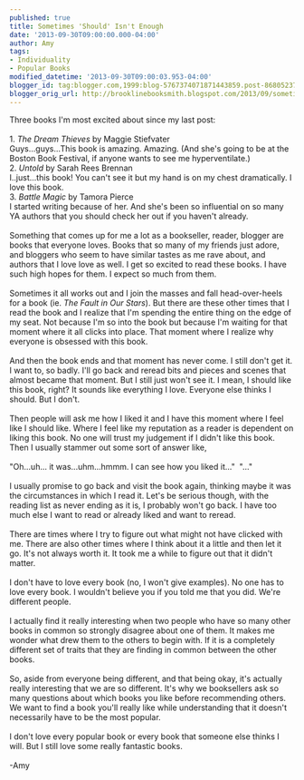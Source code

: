 ```yaml
---
published: true
title: Sometimes 'Should' Isn't Enough
date: '2013-09-30T09:00:00.000-04:00'
author: Amy
tags:
- Individuality
- Popular Books
modified_datetime: '2013-09-30T09:00:03.953-04:00'
blogger_id: tag:blogger.com,1999:blog-5767374071871443859.post-8680523710873311883
blogger_orig_url: http://brooklinebooksmith.blogspot.com/2013/09/sometimes-should-isnt-enough.html
---
```


Three books I'm most excited about since my last post:<br /><br />1. <i>The Dream Thieves</i> by Maggie Stiefvater<br />Guys...guys...This book is amazing. Amazing. (And she's going to be at the Boston Book Festival, if anyone wants to see me hyperventilate.)<br />2. <i>Untold</i> by Sarah Rees Brennan<br />I..just...this book! You can't see it but my hand is on my chest dramatically. I love this book.<br />3. <i>Battle Magic</i> by Tamora Pierce<br />I started writing because of her. And she's been so influential on so many YA authors that you should check her out if you haven't already.<br /><br />Something that comes up for me a lot as a bookseller, reader, blogger are books that everyone loves. Books that so many of my friends just adore, and bloggers who seem to have similar tastes as me rave about, and authors that I love love as well. I get so excited to read these books. I have such high hopes for them. I expect so much from them.<br /><br />Sometimes it all works out and I join the masses and fall head-over-heels for a book (ie. <i>The Fault in Our Stars</i>). But there are these other times that I read the book and I realize that I'm spending the entire thing on the edge of my seat. Not because I'm so into the book but because I'm waiting for that moment where it all clicks into place. That moment where I realize why everyone is obsessed with this book. <br /><br />And then the book ends and that moment has never come. I still don't get it. I want to, so badly. I'll go back and reread bits and pieces and scenes that almost became that moment. But I still just won't see it. I mean, I should like this book, right? It sounds like everything I love. Everyone else thinks I should. But I don't. <br /><br /> Then people will ask me how I liked it and I have this moment where I feel like I should like. Where I feel like my reputation as a reader is dependent on liking this book. No one will trust my judgement if I didn't like this book.&nbsp; Then I usually stammer out some sort of answer like, <br /><br />"Oh...uh... it was...uhm...hmmm. I can see how you liked it..."&nbsp; "..."<br /><br />I usually promise to go back and visit the book again, thinking maybe it was the circumstances in which I read it. Let's be serious though, with the reading list as never ending as it is, I probably won't go back. I have too much else I want to read or already liked and want to reread. <br /><br />There are times where I try to figure out what might not have clicked with me. There are also other times where I think about it a little and then let it go. It's not always worth it. It took me a while to figure out that it didn't matter.<br /><br />I don't have to love every book (no, I won't give examples). No one has to love every book. I wouldn't believe you if you told me that you did. We're different people.<br /><br />I actually find it really interesting when two people who have so many other books in common so strongly disagree about one of them. It makes me wonder what drew them to the others to begin with. If it is a completely different set of traits that they are finding in common between the other books. <br /><br />So, aside from everyone being different, and that being okay, it's actually really interesting that we are so different. It's why we booksellers ask so many questions about which books you like before recommending others. We want to find a book you'll really like while understanding that it doesn't necessarily have to be the most popular. <br /><br />I don't love every popular book or every book that someone else thinks I will. But I still love some really fantastic books.<br /><br />-Amy